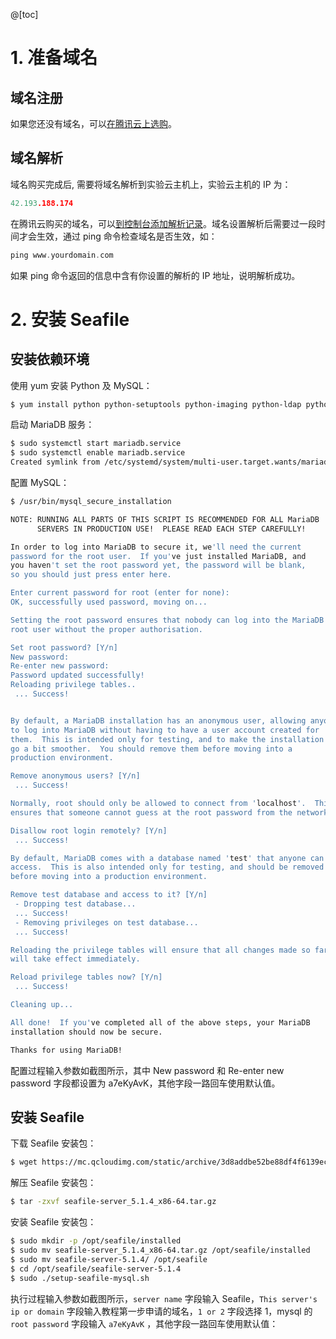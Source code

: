 @[toc]

# 1. 准备域名
## 域名注册
如果您还没有域名，可以[在腾讯云上选购](https://dnspod.cloud.tencent.com/?fromSource=lab)。
##  域名解析
域名购买完成后, 需要将域名解析到实验云主机上，实验云主机的 IP 为：

```cpp
42.193.188.174
```

 在腾讯云购买的域名，可以[到控制台添加解析记录](https://console.cloud.tencent.com/domain)。域名设置解析后需要过一段时间才会生效，通过 ping 命令检查域名是否生效，如：

```cpp
ping www.yourdomain.com
```
如果 ping 命令返回的信息中含有你设置的解析的 IP 地址，说明解析成功。

# 2. 安装 Seafile
## 安装依赖环境

使用 yum 安装 Python 及 MySQL：

```bash
$ yum install python python-setuptools python-imaging python-ldap python-memcached MySQL-python mariadb mariadb-server
```

启动 MariaDB 服务：

```bash
$ sudo systemctl start mariadb.service
$ sudo systemctl enable mariadb.service
Created symlink from /etc/systemd/system/multi-user.target.wants/mariadb.service to /usr/lib/systemd/system/mariadb.service.
```

配置 MySQL：

```bash
$ /usr/bin/mysql_secure_installation

NOTE: RUNNING ALL PARTS OF THIS SCRIPT IS RECOMMENDED FOR ALL MariaDB
      SERVERS IN PRODUCTION USE!  PLEASE READ EACH STEP CAREFULLY!

In order to log into MariaDB to secure it, we'll need the current
password for the root user.  If you've just installed MariaDB, and
you haven't set the root password yet, the password will be blank,
so you should just press enter here.

Enter current password for root (enter for none): 
OK, successfully used password, moving on...

Setting the root password ensures that nobody can log into the MariaDB
root user without the proper authorisation.

Set root password? [Y/n]  
New password: 
Re-enter new password: 
Password updated successfully!
Reloading privilege tables..
 ... Success!


By default, a MariaDB installation has an anonymous user, allowing anyone
to log into MariaDB without having to have a user account created for
them.  This is intended only for testing, and to make the installation
go a bit smoother.  You should remove them before moving into a
production environment.

Remove anonymous users? [Y/n] 
 ... Success!

Normally, root should only be allowed to connect from 'localhost'.  This
ensures that someone cannot guess at the root password from the network.

Disallow root login remotely? [Y/n] 
 ... Success!

By default, MariaDB comes with a database named 'test' that anyone can
access.  This is also intended only for testing, and should be removed
before moving into a production environment.

Remove test database and access to it? [Y/n] 
 - Dropping test database...
 ... Success!
 - Removing privileges on test database...
 ... Success!

Reloading the privilege tables will ensure that all changes made so far
will take effect immediately.

Reload privilege tables now? [Y/n] 
 ... Success!

Cleaning up...

All done!  If you've completed all of the above steps, your MariaDB
installation should now be secure.

Thanks for using MariaDB!
```

配置过程输入参数如截图所示，其中 New password 和 Re-enter new password 字段都设置为 a7eKyAvK，其他字段一路回车使用默认值。
## 安装 Seafile
下载 Seafile 安装包：

```bash
$ wget https://mc.qcloudimg.com/static/archive/3d8addbe52be88df4f6139ec7e35b453/seafile-server_5.1.4_x86-64.tar.gz
```

解压 Seafile 安装包：

```bash
$ tar -zxvf seafile-server_5.1.4_x86-64.tar.gz
```
安装 Seafile 安装包：

```bash
$ sudo mkdir -p /opt/seafile/installed
$ sudo mv seafile-server_5.1.4_x86-64.tar.gz /opt/seafile/installed
$ sudo mv seafile-server-5.1.4/ /opt/seafile
$ cd /opt/seafile/seafile-server-5.1.4
$ sudo ./setup-seafile-mysql.sh
```
执行过程输入参数如截图所示，`server name` 字段输入 Seafile，`This server's ip or domain` 字段输入教程第一步申请的域名，`1 or 2` 字段选择 1，mysql 的 `root password` 字段输入 `a7eKyAvK` ，其他字段一路回车使用默认值：

